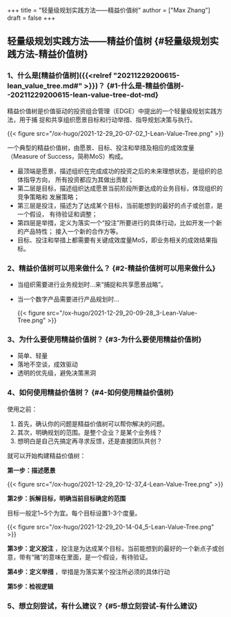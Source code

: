 +++
title = "轻量级规划实践方法——精益价值树"
author = ["Max Zhang"]
draft = false
+++

## 轻量级规划实践方法——精益价值树 {#轻量级规划实践方法-精益价值树}


### 1、什么是[精益价值树]({{<relref "20211229200615-lean_value_tree.md#" >}})？ {#1-什么是-精益价值树--20211229200615-lean-value-tree-dot-md}

精益价值树是价值驱动的投资组合管理（EDGE）中提出的一个轻量级规划实践方法，用于捕
捉和共享组织愿景目标和行动举措、指导规划决策与执行。

{{< figure src="/ox-hugo/2021-12-29_20-07-02_1-Lean-Value-Tree.png" >}}

一个典型的精益价值树，由愿景、目标、投注和举措及相应的成效度量（Measure of
Success，简称MoS）构成。

-   最顶端是愿景，描述组织在完成成功的投资之后的未来理想状态，是组织的总体指导方向，
    所有投资都应为其做出贡献；
-   第二层是目标，描述组织达成愿景当前阶段所要达成的业务目标，体现组织的竞争策略和
    发展策略；
-   第三层是投注，描述为了达成某个目标，当前能想到的最好的点子或创意，是一个假设，
    有待验证和调整；
-   第四层是举措，定义为落实一个“投注”所要进行的具体行动，比如开发一个新的产品特性；
    接入一个新的合作方等。
-   目标、投注和举措上都需要有关键成效度量MoS，即业务相关的成效结果指标。


### 2、精益价值树可以用来做什么？ {#2-精益价值树可以用来做什么}

-   当组织需要进行业务规划时...来“捕捉和共享愿景战略”。
-   当一个数字产品需要进行产品规划时...

    {{< figure src="/ox-hugo/2021-12-29_20-09-28_3-Lean-Value-Tree.png" >}}


### 3、为什么要使用精益价值树？ {#3-为什么要使用精益价值树}

-   简单、轻量
-   落地不空谈，成效驱动
-   透明的优先级，避免决策黑洞


### 4、如何使用精益价值树？ {#4-如何使用精益价值树}

使用之前：

1.  首先，确认你的问题是精益价值树可以帮你解决的问题。
2.  其次，明确规划的范围。是整个企业？是某个业务线？
3.  想明白是自己先搞定再寻求反馈，还是直接团队共创？

就可以开始构建精益价值树：

**第一步：描述愿景**

{{< figure src="/ox-hugo/2021-12-29_20-12-37_4-Lean-Value-Tree.png" >}}

**第2步：拆解目标，明确当前目标确定的范围**

目标一般定1~5个为宜。每个目标设置1-3个度量。

{{< figure src="/ox-hugo/2021-12-29_20-14-04_5-Lean-Value-Tree.png" >}}

**第3步：定义投注** ，投注是为达成某个目标，当前能想到的最好的一个新点子或创意，带有“赌”的意味在里面，是一个假设，有待验证。

**第4步：定义举措** ，举措是为落实某个投注所必须的具体行动

**第5步：检视逻辑**


### 5、想立刻尝试，有什么建议？ {#5-想立刻尝试-有什么建议}